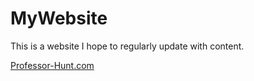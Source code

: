 # MyWebsite

This is a website I hope to regularly update with content.

[Professor-Hunt.com](https://Professor-Hunt.com)
